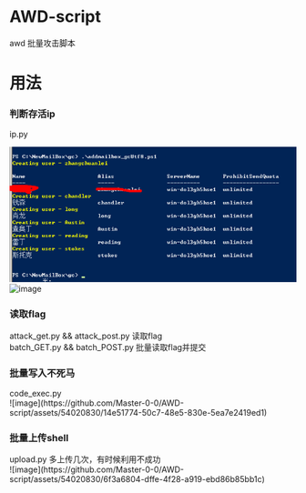 # AWD-script
awd 批量攻击脚本

<h1>用法</h1>
<h3>判断存活ip</h3>
ip.py<br>

![image](https://github.com/lexsaints/powershell/blob/master/IMG/ps2.png)
![image](https://github.com/Master-0-0/AWD-script/assets/54020830/882b7435-62db-4d6a-bb36-79e4485563dd)
<h3>读取flag</h3>
attack_get.py && attack_post.py 读取flag<br>
batch_GET.py && batch_POST.py 批量读取flag并提交<br>
<h3>批量写入不死马</h3>
code_exec.py<br>
![image](https://github.com/Master-0-0/AWD-script/assets/54020830/14e51774-50c7-48e5-830e-5ea7e2419ed1)
<h3>批量上传shell</h3>
upload.py
多上传几次，有时候利用不成功<br>
![image](https://github.com/Master-0-0/AWD-script/assets/54020830/6f3a6804-dffe-4f28-a919-ebd86b85bb1c)
